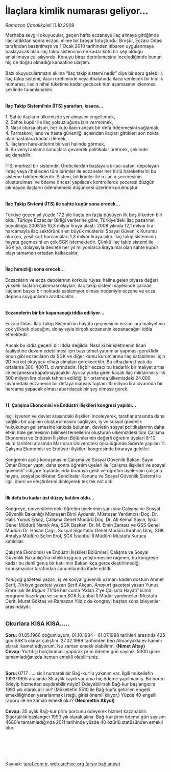 # İlaçlara kimlik numarası geliyor...

*Ramazan Çanakkaleli 11.10.2009*

<div class="taraf_structure_2col_1zq">
<div class="margen_n">



 <p>Merhaba sevgili okuyucular, geçen hafta eczaneye ilaç almaya gittiğimde ilacı aldıktan sonra eczacı elime bir broşür tutuşturdu. Broşür, Eczacı Odası tarafından bastırılmıştı ve 1 Ocak 2010 tarihinden itibaren uygulanmaya başlayacak olan ilaç takip sisteminin ne kadar kötü bir şey olduğu anlatılmaya çalışılıyordu. Konuyu biraz derinlemesine incelediğimde bunun hiç de doğru olmadığı kanaatine ulaştım. <br/><br/>Bazı okuyucularımızın aklına “ilaç takip sistemi nedir” diye bir soru gelebilir. İlaç takip sistemi; ilacın üretiminde veya ithalatında ilaca verilecek bir kimlik numarası, ilacın nihai tüketime kadar geçecek tüm aşamasının izlenmesi şeklinde tanımlanabilir.<b> <br/><br/><br/>İlaç Takip Sistemi’nin (İTS) yararları, kısaca... </b><br/><br/>1. Sahte ilaçların ülkemizde yer almasını engellemek, <br/>2. Sahte kupür ile ilaç yolsuzluğuna izin vermemek, <br/>3. Nasıl olursa olsun, her kutu ilacın ancak bir defa ödenmesini sağlamak, <br/>4. Farmakovijilans ve hasta güvenliği açısından ilaçları gittikleri son nokta olan hastalara kadar izlemek, <br/>5. İlaçların hareketlerini bir veri halinde görmek, <br/>6. Bu veriyi anlamlı sonuçlara çevirerek politikalar üretmek, şeklinde açıklanabilir. <br/><br/>İTS, merkezî bir sistemdir. Üreticilerden başlayarak ilacı satan, depolayan ihraç veya ithal eden tüm birimler ile eczaneler her türlü hareketlerini bu sisteme bildireceklerdir. Sistem, bildirimler ile o ilacın şeceresinin oluşturulması ve ödeme öncesi yapılacak kontrollerde şeceresi düzgün çıkmayan ilaçların ödenmemesi düşüncesi üzerine kurulmuştur.<b> <br/><br/><br/>İlaç Takip Sistemi (İTS) ile sahte kupür sona erecek...</b> <br/><br/>Türkiye geçen yıl yüzde 17,2’yle ilaçta en fazla büyüyen ilk beş ülkeden biri oldu. Türkiye Eczacılar Birliği verilerine göre, Türkiye’deki ilaç pazarının büyüklüğü 2008’de 16,3 milyar liraya ulaştı. 2008 yılında 12,1 milyar lira harcamayla ilaç sektörünün en büyük müşterisi Sosyal Güvenlik Kurumu olurken, yeşil kart harcamaları 1,3 milyar liraya çıktı. İlaç takip sisteminin hayata geçmesini en çok SGK istemektedir. Çünkü ilaç takip sistemi ile SGK’ya, dolaysıyla devlete her yıl milyonlarca liraya mal olan sahte kupür olayı tamamen ortadan kalkacaktır. <b><br/><br/><br/>İlaç hırsızlığı sona erecek...</b> <br/><br/>Eczacıların ve ecza depolarının korkulu rüyası haline gelen piyasa değeri yüksek ilaçların çalınması olayları; ilaç takip sistemi sayesinde çalınan ilaçların başka bir noktada satılamıyor olması nedeniyle eczane ve ecza deposu soygunlarını azaltacaktır.<b> <br/><br/><br/>Eczanelerin bir bir kapanacağı iddia ediliyor...</b> <br/><br/>Eczacı Odası İlaç Takip Sistemi’nin hayata geçmesinin eczacılara maliyetinin çok yüksek olacağını, dolayısıyla birçok eczanenin kapanacağını iddia etmektedir. <br/><br/>Ancak bu iddia geçerli bir iddia değildir. Nasıl ki bir işletmenin ticari faaliyetine devam edebilmesi için bazı temel yatırımlar yapması gereklidir onun gibi eczacıların da SGK ve diğer kamu kurumlarına ilaç satabilmesi için 2D barkot okuyucu cihazı almaları gerekecektir. Bu cihazların fiyatı da ortalama 300-400TL civarındadır. Hiçbir eczacı bu kadarlık bir maliyet artışı ile eczanesini kapatmayacaktır. Ayrıca yurda giren kaçak ilaç miktarının yıllık 500 milyon lira olarak tahmin edildiği bir ortamda ülkemizdeki 24.000 civarındaki eczanenin bir defaya mahsus toplam 10 milyon lira civarında bir harcama yapacak olması abartılacak bir şey olmasa gerek.<b> <br/><br/><br/>11. Çalışma Ekonomisi ve Endüstri ilişkileri kongresi yapıldı...</b> <br/><br/>İşçi, işveren ve devlet arasındaki ilişkileri inceleyerek, taraflar arasında daha sağlıklı bir yapının oluşturulmasını sağlayan, iş ve sosyal güvenlik hukukunun gelişmesine katkıda bulunan, devletin sosyal politikalarının daha etkin hale gelmesinin bilimsel temellerini oluşturan ülkemizdeki tüm Çalışma Ekonomisi ve Endüstri İlişkileri Bölümlerinin değerli öğretim üyeleri 8-10 ekim tarihleri arasında Marmara Üniversitesi öncülüğünde Side’de yapılan 11. Çalışma Ekonomisi ve Endüstri ilişkileri kongresinde biraraya geldiler. <br/><br/>Kongrenin açılış konuşmasını Çalışma ve Sosyal Güvenlik Bakanı Sayın Ömer Dinçer yaptı, daha sonra öğretim üyeleri ile “çalışma ilişkileri ve sosyal güvenlik” istişare toplantısında biraraya geldi ve öğretim üyelerinin çalışma hayatı, sosyal politikalar, Sendikalar Kanunu ve Sosyal Güvenlik Sistemi ile ilgili öneri ve eleştirilerini dinleyerek tek tek not aldı.<b> <br/><br/><br/>İlk defa bu kadar üst düzey katılım oldu...</b> <br/><br/>Kongreye, üniversitelerdeki öğretim üyelerinin yanı sıra Çalışma ve Sosyal Güvenlik Bakanlığı Müsteşarı Birol Aydemir, Müsteşar Yardımcısı Doç. Dr. Halis Yunus Ersöz, Çalışma Genel Müdürü Doç. Dr. Ali Kemal Sayın, İşkur Genel Müdürü Namık Ata, SGK Başkanı Dr. M. Emin Zarasız ve GSS Genel Müdürü Dr. Hasan Çağıl, Sosyal Sigortalar Genel Müdürü İbrahim Ulaş, SGK Antalya Müdürü Selim Erol, SGK İstanbul İl Müdürü Mustafa Kuruca katıldılar. <br/><br/>Çalışma Ekonomisi ve Endüstri İlişkileri Bölümleri, Çalışma ve Sosyal Güvenlik Bakanlığı’na nitelikli işgücü yetiştirmesine rağmen, bu kongreye kadar bu denli geniş bir katılımın Bakanlıkça gerçekleştirilmediği konuşmacılar tarafından sunumlarında ifade edildi.<i> <br/><br/>Yeniçağ</i> gazetesi yazarı, iş ve sosyal güvenlik uzmanı kadim dostum Ahmet Şerif, <i>Türkiye</i> gazetesi yazarı Şerif Akçan, <i>Anayurt</i> gazetesi yazarı Yunus Emre Işık ile <i>Bugün TV</i>’de her cuma “A’dan Z’ye Çalışma Hayatı” isimli programı hazırlayıp ve sunan SGK İstanbul İl Müdür yardımcıları Mustafa Cerit, Murat Göktaş ve Ramazan Yıldız da<b> </b>kongreyi baştan sona izleyenler arasındaydı.<b> <br/><br/><br/><font size="4">Okurlara KISA KISA.....</font> <br/><br/>Soru:</b> 01.05.1966 doğumluyum, 01.10.1984 - 01.07.1988 tarihleri arasında 425 gün SSK’lı olarak çalıştım. 27.02.1989 tarihinden beri Almanya’da ev hanımı olarak ikamet ediyorum. Ne zaman emekli olabilirim. <b>(Nimet Altay) <br/>Cevap: </b>Yurtdışı borçlanması yaparak prim ödeme gün sayınızı 5000 güne tamamladığınızda hemen emekli olabilirsiniz.<b> <br/><br/><br/>Soru: </b>0717 ..... sicil numaralı bir Bağ-kur’lu yakınım var. İlgili mükellefin 1993-1995 arasında 35 aylık kaydı var ama hiç ödeme yapılmamış. Bu borcu ödeyip hizmetten saydırabilir miyiz? Ödeyebilirsek Bağ-kur başlangıcını 1993 yılı olarak alır mı? (Mükellefin 5510 ile Bağ-kur’a getirilen engelli emekliliğinden yararlanmak isteği, girişi önemli kılıyor,) Yüzde 40 engelli raporu ile ne zaman emekli olur? <b>(Necmettin Akyol) <br/><br/>Cevap:</b> 35 aylık Bağ-kur prim borcunu ödeyerek hizmet kazanabilir. Sigortalılık başlangıcı 1993 yılı olarak alınır. Bağ-kur prim ödeme gün sayısını 4680’e tamamladığında 2011 tarihinde yüzde 40 özürlü statüsünden emekli olur.</p>
<br/>
<br/>
<br/>



<br/>


<div id="taraf_not">
</div>

</div>


</div>

Kaynak: [taraf.com.tr](http://taraf.com.tr:80/makale/7864.htm), [web.archive.org (arşiv bağlantısı)](http://web.archive.org/web/20091226014146/http://taraf.com.tr:80/makale/7864.htm)

